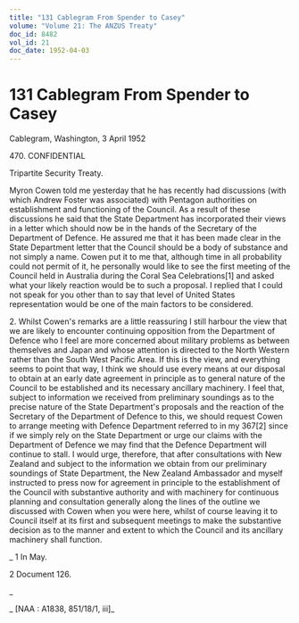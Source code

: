 ```yaml
---
title: "131 Cablegram From Spender to Casey"
volume: "Volume 21: The ANZUS Treaty"
doc_id: 8482
vol_id: 21
doc_date: 1952-04-03
---
```


# 131 Cablegram From Spender to Casey

Cablegram, Washington, 3 April 1952

470\. CONFIDENTIAL

Tripartite Security Treaty.

Myron Cowen told me yesterday that he has recently had discussions (with which Andrew Foster was associated) with Pentagon authorities on establishment and functioning of the Council. As a result of these discussions he said that the State Department has incorporated their views in a letter which should now be in the hands of the Secretary of the Department of Defence. He assured me that it has been made clear in the State Department letter that the Council should be a body of substance and not simply a name. Cowen put it to me that, although time in all probability could not permit of it, he personally would like to see the first meeting of the Council held in Australia during the Coral Sea Celebrations[1] and asked what your likely reaction would be to such a proposal. I replied that I could not speak for you other than to say that level of United States representation would be one of the main factors to be considered.

2\. Whilst Cowen's remarks are a little reassuring I still harbour the view that we are likely to encounter continuing opposition from the Department of Defence who I feel are more concerned about military problems as between themselves and Japan and whose attention is directed to the North Western rather than the South West Pacific Area. If this is the view, and everything seems to point that way, I think we should use every means at our disposal to obtain at an early date agreement in principle as to general nature of the Council to be established and its necessary ancillary machinery. I feel that, subject to information we received from preliminary soundings as to the precise nature of the State Department's proposals and the reaction of the Secretary of the Department of Defence to this, we should request Cowen to arrange meeting with Defence Department referred to in my 367[2] since if we simply rely on the State Department or urge our claims with the Department of Defence we may find that the Defence Department will continue to stall. I would urge, therefore, that after consultations with New Zealand and subject to the information we obtain from our preliminary soundings of State Department, the New Zealand Ambassador and myself instructed to press now for agreement in principle to the establishment of the Council with substantive authority and with machinery for continuous planning and consultation generally along the lines of the outline we discussed with Cowen when you were here, whilst of course leaving it to Council itself at its first and subsequent meetings to make the substantive decision as to the manner and extent to which the Council and its ancillary machinery shall function.

_ 1 In May.

2 Document 126.

_

_ [NAA : A1838, 851/18/1, iii]_
